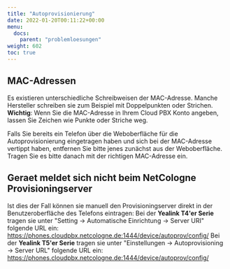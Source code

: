 ```yaml
---
title: "Autoprovisionierung"
date: 2022-01-20T00:11:22+00:00
menu:
  docs:
    parent: "problemloesungen"
weight: 602
toc: true
---
```


## MAC-Adressen
Es existieren unterschiedliche Schreibweisen der MAC-Adresse. Manche Hersteller schreiben sie zum Beispiel mit Doppelpunkten oder Strichen. **Wichtig**: Wenn Sie die MAC-Adresse in Ihrem Cloud PBX Konto angeben, lassen Sie Zeichen wie Punkte oder Striche weg.

Falls Sie bereits ein Telefon über die Weboberfläche für die Autoprovisionierung eingetragen haben und sich bei der MAC-Adresse vertippt haben, entfernen Sie bitte jenes zunächst aus der Weboberfläche. Tragen Sie es bitte danach mit der richtigen MAC-Adresse ein.

## Geraet meldet sich nicht beim NetCologne Provisioningserver
Ist dies der Fall können sie manuell den Provisioningserver direkt in der Benutzeroberfläche des Telefons eintragen:
Bei der **Yealink T4'er Serie** tragen sie unter "Setting -> Automatische Einrichtung -> Server URI" folgende URL ein: https://phones.cloudpbx.netcologne.de:1444/device/autoprov/config/
Bei der **Yealink T5'er Serie** tragen sie unter "Einstellungen -> Autoprovisioning -> Server URL" folgende URL ein: https://phones.cloudpbx.netcologne.de:1444/device/autoprov/config/
